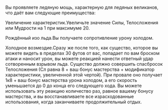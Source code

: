 Вы проявляете ледяную мощь, характерную для ледяных великанов, что даёт вам следующие преимущества:

Увеличение характеристик.Увеличьте значение Силы, Телосложения или Мудрости на 1 при максимуме 20.

Рождённый изо льда.Вы получаете сопротивление урону холодом.

Холодное возмездие.Сразу же после того, как существо, которое вы можете видеть в пределах 30 футов от вас, попадает по вам броском атаки и наносит урон, вы можете реакцией нанести ответный удар сотворенным взрывом льда. Существо должно совершить спасбросок Телосложения (Сл равна 8 + ваш бонус мастерства + модификатор характеристики, увеличенной этой чертой). При провале оно получает 1к8 + ваш бонус мастерства урона холодом, а его скорость уменьшается до 0 до конца его следующего хода. Вы можете использовать эту реакцию количество раз, равное вашему бонусу мастерства, и вы восстанавливаете все израсходованные использования, когда заканчиваете продолжительный отдых.